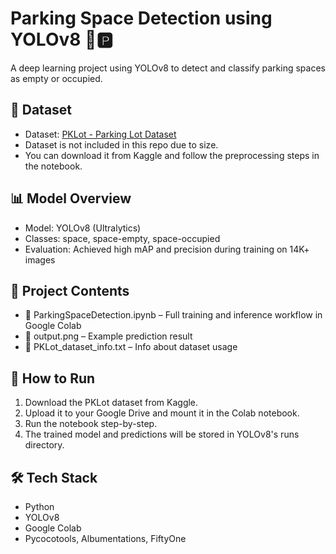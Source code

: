 # Parking Space Detection using YOLOv8 🚗🅿️

A deep learning project using YOLOv8 to detect and classify parking spaces as empty or occupied.

## 📂 Dataset

- Dataset: [PKLot - Parking Lot Dataset](https://www.kaggle.com/datasets/ammarnassanalhajali/pklot-dataset)
- Dataset is not included in this repo due to size.
- You can download it from Kaggle and follow the preprocessing steps in the notebook.

## 📊 Model Overview

- Model: YOLOv8 (Ultralytics)
- Classes: space, space-empty, space-occupied
- Evaluation: Achieved high mAP and precision during training on 14K+ images

## 🧪 Project Contents

- 📒 ParkingSpaceDetection.ipynb – Full training and inference workflow in Google Colab
- 📸 output.png – Example prediction result
- 📝 PKLot_dataset_info.txt – Info about dataset usage

## 🚀 How to Run

1. Download the PKLot dataset from Kaggle.
2. Upload it to your Google Drive and mount it in the Colab notebook.
3. Run the notebook step-by-step.
4. The trained model and predictions will be stored in YOLOv8's runs directory.

## 🛠 Tech Stack

- Python
- YOLOv8
- Google Colab
- Pycocotools, Albumentations, FiftyOne
